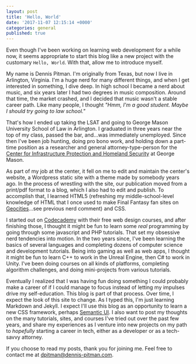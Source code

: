```yaml
---
layout: post
title: 'Hello, World'
date: '2017-11-07 12:15:14 +0000'
categories: general
published: true
---
```

Even though I've been working on learning web development for a while now, it seems appropriate to start this blog like a new project with the customary `Hello, World`.  With that, allow me to introduce myself.

My name is Dennis Pitman.  I'm originally from Texas, but now I live in Arlington, Virginia.  I'm a huge nerd for many different things, and when I get interested in something, I dive deep.  In high school I became a nerd about music, and six years later I had two degrees in music composition.  Around that time, the market crashed, and I decided that music wasn't a stable career path.  Like many people, I thought _"Hmm, I'm a good student.  Maybe I should try going to law school."_

That's how I ended up taking the LSAT and going to George Mason University School of Law in Arlington.  I graduated in three years near the top of my class, passed the bar, and...was immediately unemployed.  Since then I've been job hunting, doing pro bono work, and holding down a part-time position as a researcher and general attorney-type-person for the [Center for Infrastructure Protection and Homeland Security](cip.gmu.edu) at George Mason.

As part of my job at the center, it fell on me to edit and maintain the center's website, a Wordpress static site with a theme made by somebody years ago.  In the process of wrestling with the site, our publication moved from a print/pdf format to a blog, which I also had to edit and publish.  To accomplish that, I learned HTML5 (refreshing my middle-school-level knowledge of HTML that I once used to make Final Fantasy fan sites on [Geocities](https://en.wikipedia.org/wiki/Yahoo!_GeoCities)...see previous nerd comment) and CSS.

I started out on [Codecademy](www.codecademy.com) with their free web design courses, and after finishing those, I thought it might be fun to learn some _real_ programming by going through some javascript and PHP tutorials.  That set my obsessive nerd tendencies into motion.  In the two years since, I've been learning the basics of several languages and completing dozens of computer science and development tutorials.  Being into gaming as well as web apps, I thought it might be fun to learn C++ to work in the Unreal Engine, then C# to work in Unity.  I've been doing courses on all kinds of platforms, completing algorithm challenges, and doing mini-projects from various tutorials.

Eventually I realized that I was having fun doing something I could probably make a career of if I could manage to focus instead of letting my impulses drive my self-education.  This blog is part of that process.  Over time, I expect the look of this site to change.  As I typed this, I'm just learning Markdown and Jekyll.  I expect I'll use this blog as an opportunity to learn a new CSS framework, perhaps [Semantic UI](https://semantic-ui.com/).  I also want to post my thoughts on the many tutorials, sites, and courses I've tried out over the past few years, and share my experiences as I venture into new projects on my path to _hopefully_ starting a career in tech, either as a developer or as a tech-savvy attorney.

If you choose to read my posts, thank you for joining me.  Feel free to contact me at [dpitman@dennis-pitman.com](dpitman@dennis-pitman.com).
